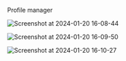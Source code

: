 Profile manager

![Screenshot at 2024-01-20 16-08-44](https://github.com/venkat-00/Profile-manager/assets/52124155/da6d994d-b24f-4e93-8fc5-08483a68d963)



![Screenshot at 2024-01-20 16-09-50](https://github.com/venkat-00/Profile-manager/assets/52124155/35962f85-a027-471b-a2b1-0395cf8ffc45)



![Screenshot at 2024-01-20 16-10-27](https://github.com/venkat-00/Profile-manager/assets/52124155/49f26fea-12e8-4cea-9573-663ceca743c6)
